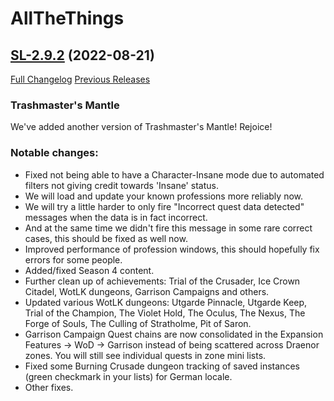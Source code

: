 # AllTheThings

## [SL-2.9.2](https://github.com/DFortun81/AllTheThings/tree/SL-2.9.2) (2022-08-21)
[Full Changelog](https://github.com/DFortun81/AllTheThings/compare/SL-2.9.1...SL-2.9.2) [Previous Releases](https://github.com/DFortun81/AllTheThings/releases)


### Trashmaster's Mantle

We've added another version of Trashmaster's Mantle! Rejoice!

### Notable changes:

- Fixed not being able to have a Character-Insane mode due to automated filters not giving credit towards 'Insane' status.
- We will load and update your known professions more reliably now.
- We will try a little harder to only fire "Incorrect quest data detected" messages when the data is in fact incorrect.
- And at the same time we didn't fire this message in some rare correct cases, this should be fixed as well now.
- Improved performance of profession windows, this should hopefully fix errors for some people.
- Added/fixed Season 4 content.
- Further clean up of achievements: Trial of the Crusader, Ice Crown Citadel, WotLK dungeons, Garrison Campaigns and others.
- Updated various WotLK dungeons: Utgarde Pinnacle, Utgarde Keep, Trial of the Champion, The Violet Hold, The Oculus, The Nexus, The Forge of Souls, The Culling of Stratholme, Pit of Saron.
- Garrison Campaign Quest chains are now consolidated in the Expansion Features -> WoD -> Garrison instead of being scattered across Draenor zones. You will still see individual quests in zone mini lists.
- Fixed some Burning Crusade dungeon tracking of saved instances (green checkmark in your lists) for German locale.
- Other fixes.
